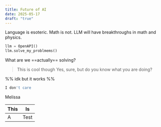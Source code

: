 ```yaml
---
title: Future of AI
date: 2025-05-17
draft: "true"
---
```

Language is esoteric. Math is not. LLM will have breakthroughs in math and physics. 

```python
llm = OpenAPI()
llm.solve_my_problmems()
```

What are we ==actually== solving?

> This is cool though
Yes, sure, but do you know what you are doing?

%% idk but it works %%
```bash
I don't care
```

Melissa



| This | Is   |
| ---- | ---- |
| A    | Test |
